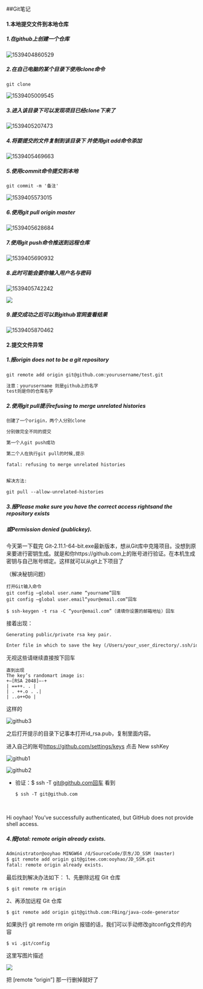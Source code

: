 ##Git笔记

#### 1.本地提交文件到本地仓库

##### 1.在github上创建一个仓库

![1539404860529](./img/1.png)



##### 2.在自己电脑的某个目录下使用clone命令

~~~xml
git clone 
~~~



![1539405009545](./img/2.png)

##### 3.进入该目录下可以发现项目已经clone下来了

![1539405207473](./img/3.png)

##### 4.将要提交的文件复制到该目录下 并使用git add命令添加

![1539405469663](./img/4.png)

##### 5.使用commit命令提交到本地

~~~xml
git commit -m '备注'
~~~

![1539405573015](./img/5.png)

##### 6.使用git pull origin master

![1539405628684](./img/6.png)

##### 7.使用git push命令推送到远程仓库

![1539405690932](./img/7.png)

##### 8.此时可能会要你输入用户名与密码

![1539405742242](./img/8.png)

![](./img/9.png)

##### 9.提交成功之后可以到github官网查看结果

![1539405870462](./img/10.png)

#### 2.提交文件异常

##### 1.报origin does not to be a git repository

~~~xml
git remote add origin git@github.com:yourusername/test.git

注意：yourusername 则是github上的名字
test则是你的仓库名字
~~~

##### 2.使用git pull提示refusing to merge unrelated histories

~~~xml
创建了一个origin，两个人分别clone

分别做完全不同的提交

第一个人git push成功

第二个人在执行git pull的时候,提示

fatal: refusing to merge unrelated histories

 
解决方法:

git pull --allow-unrelated-histories
~~~



##### 3.报Please make sure you have the correct access rightsand the repository exists 

##### 或Permission denied (publickey).

今天第一下载完 Git-2.11.1-64-bit.exe最新版本，想从Git库中克隆项目。没想到原来要进行密钥生成。就是和你https://github.com上的账号进行验证。在本机生成密钥与自己账号绑定。这样就可以从git上下项目了

（解决秘钥问题）



    打开Git输入命令
    git config –global user.name “yourname”回车
    git config –global user.email“your@email.com”回车
    
    $ ssh-keygen -t rsa -C “your@email.com”（请填你设置的邮箱地址）回车

接着出现：

~~~xml
Generating public/private rsa key pair.

Enter file in which to save the key (/Users/your_user_directory/.ssh/id_rsa):

~~~

无视这些请继续直接按下回车

    直到出现
    The key’s randomart image is:
    +—[RSA 2048]—-+
    | ==++. . |
    | . ++.o . .|
    | ..o++Oo | 

这样的

![github3](./img/github3.png)

之后打开提示的目录下记事本打开id_rsa.pub，复制里面内容。

进入自己的账号<https://github.com/settings/keys>      点击 New sshKey 

![github1](./img/github1.png)

![github2](./img/github2.png)

- 验证：$ ssh -T git@github.com回车 看到 

  ~~~xml
  $ ssh -T git@github.com
  ~~~

  ​

Hi ooyhao! You’ve successfully authenticated, but GitHub does not provide shell access. 

##### 4.报fatal: remote origin already exists.

~~~xml
Administrator@ooyhao MINGW64 /d/SourceCode/京东/JD_SSM (master)
$ git remote add origin git@gitee.com:ooyhao/JD_SSM.git
fatal: remote origin already exists.
~~~



最后找到解决办法如下：
1、先删除远程 Git 仓库

    $ git remote rm origin

2、再添加远程 Git 仓库

    $ git remote add origin git@github.com:FBing/java-code-generator

如果执行 git remote rm origin 报错的话，我们可以手动修改gitconfig文件的内容

    $ vi .git/config

这里写图片描述

![](./img/gitException2.jpg)

把 [remote “origin”] 那一行删掉就好了

